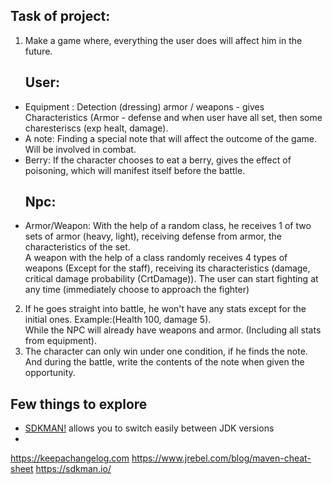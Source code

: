 ## Task of project:

1. Make a game where, everything the user does will affect him in the future.
   ## User:
* Equipment :
  Detection (dressing) armor / weapons - gives Characteristics (Armor - defense and when user have all set, then some charesteriscs (exp healt, damage).
* A note:
  Finding a special note that will affect the outcome of the game. Will be involved in combat.
* Berry: If the character chooses to eat a berry,
  gives the effect of poisoning, which will manifest itself before the battle.
  ## Npc:
* Armor/Weapon:
  With the help of a random class, he receives 1 of two sets of armor (heavy, light), receiving defense from armor, the characteristics of the set.\
  A weapon with the help of a class randomly receives 4 types of weapons (Except for the staff), receiving its characteristics (damage, critical damage probability (CrtDamage)).
  The user can start fighting at any time (immediately choose to approach the fighter)
2. If he goes straight into battle, he won't have any stats except for the initial ones.
  Example:(Health 100, damage 5). \
  While the NPC will already have weapons and armor. (Including all stats from equipment).
3. The character can only win under one condition, if he finds the note.
   And during the battle, write the contents of the note when given the opportunity.
## Few things to explore

- [SDKMAN!](https://sdkman.io) allows you to switch easily between JDK versions
- 

https://keepachangelog.com
https://www.jrebel.com/blog/maven-cheat-sheet
https://sdkman.io/

